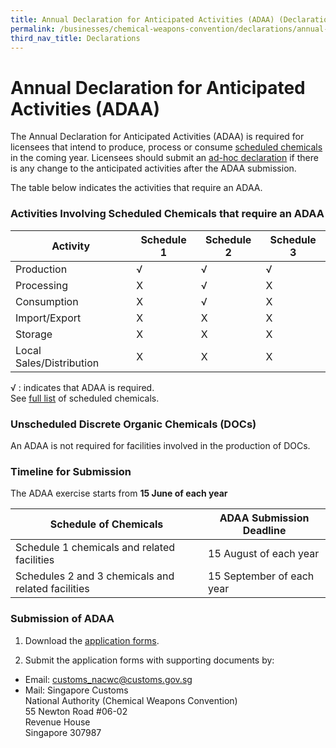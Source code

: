 ```yaml
---
title: Annual Declaration for Anticipated Activities (ADAA) (Declarations)
permalink: /businesses/chemical-weapons-convention/declarations/annual-declaration-for-anticipated-activities-adaa/
third_nav_title: Declarations
---
```


# Annual Declaration for Anticipated Activities (ADAA)

The Annual Declaration for Anticipated Activities (ADAA) is required for licensees that intend to produce, process or consume  [scheduled chemicals](/businesses/chemical-weapons-convention/controlled-chemicals) in the coming year. Licensees should submit an  [ad-hoc declaration](/businesses/chemical-weapons-convention/declarations/ad-hoc-declaration-on-additionally-planned-activities) if there is any change to the anticipated activities after the ADAA submission.

The table below indicates the activities that require an ADAA.

### Activities Involving Scheduled Chemicals that require an ADAA

| Activity | Schedule 1 | Schedule 2 | Schedule 3 |
|----------|------------|------------|------------|
| Production | √ | √ | √  |
| Processing | X |  √ | X |  
| Consumption | X | √  | X |  
| Import/Export | X| X | X |  
| Storage | X| X | X |  
| Local Sales/Distribution | X | X | X |  

√ : indicates that ADAA is required. <br> See [full list](/files/businesses/guide_to_nacwc_lic_-_with_sch_chem_list-(2020).pdf) of scheduled chemicals. 

### Unscheduled Discrete Organic Chemicals (DOCs)

An ADAA is not required for facilities involved in the production of DOCs.

### Timeline for Submission

The ADAA exercise starts from  **15 June of each year**

| Schedule of Chemicals | ADAA Submission Deadline |
|-----------------------|--------------------------|
| Schedule 1 chemicals and related facilities | 15 August of each year |
| Schedules 2 and 3 chemicals and related facilities | 15 September of each year |

### Submission of ADAA

1) Download the  [application forms](/eservices/customs-forms-and-service-links).

2) Submit the application forms with supporting documents by:

-   Email:  [customs_nacwc@customs.gov.sg](mailto:customs_nacwc@customs.gov.sg)
-   Mail: Singapore Customs  
    National Authority (Chemical Weapons Convention)  
    55 Newton Road #06-02  
    Revenue House  
    Singapore 307987
